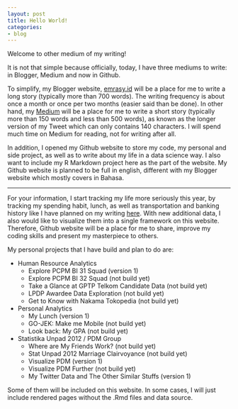 ```yaml
---
layout: post
title: Hello World!
categories:
- blog
---
```



Welcome to other medium of my writing!

It is not that simple because officially, today, I have three mediums to write: in Blogger, Medium and now in Github. 

To simplify, my Blogger website, [emrasy.id](http://www.emrasy.id) will be a place for me to write a long story (typically more than 700 words). The writing frequency is about once a month or once per two months (easier said than be done). In other hand, my [Medium](https://medium.com/@rasyidstat) will be a place for me to write a short story (typically more than 150 words and less than 500 words), as known as the longer version of my Tweet which can only contains 140 characters. I will spend much time on Medium for reading, not for writing after all. 

In addition, I opened my Github website to store my code, my personal and side project, as well as to write about my life in a data science way. I also want to include my R Markdown project here as the part of the website. My Github website is planned to be full in english, different with my Blogger website which mostly covers in Bahasa. 

---

For your information, I start tracking my life more seriously this year, by tracking my spending habit, lunch, as well as transportation and banking history like I have planned on my writing [here](http://www.emrasy.id/2017/02/garap-data-pribadi-di-tahun-2017.html). With new additional data, I also would like to visualize them into a single framework on this website. Therefore, Github website will be a place for me to share, improve my coding skills and present my masterpiece to others.

My personal projects that I have build and plan to do are:	

* Human Resource Analytics
	* Explore PCPM BI 31 Squad (version 1)
	* Explore PCPM BI 32 Squad (not build yet)
	* Take a Glance at GPTP Telkom Candidate Data (not build yet)
	* LPDP Awardee Data Exploration (not build yet)
	* Get to Know with Nakama Tokopedia (not build yet)
* Personal Analytics
	* My Lunch (version 1)
	* GO-JEK: Make me Mobile (not build yet)
	* Look back: My GPA (not build yet)
* Statistika Unpad 2012 / PDM Group
	* Where are My Friends Work? (not build yet)
	* Stat Unpad 2012 Marriage Clairvoyance (not build yet)
	* Visualize PDM (version 1)
	* Visualize PDM Further (not build yet)
	* My Twitter Data and The Other Similar Stuffs (version 1)


Some of them will be included on this website. In some cases, I will just include rendered pages without the .Rmd files and data source.

